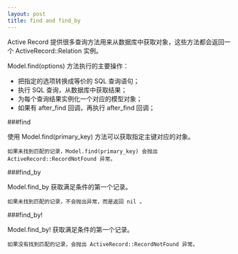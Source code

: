 ```yaml
---
layout: post
title: find and find_by
---
```



  Active Record 提供很多查询方法用来从数据库中获取对象，这些方法都会返回一个 ActiveRecord::Relation 实例。

  <!--break-->

  Model.find(options) 方法执行的主要操作：

* 把指定的选项转换成等价的 SQL 查询语句；
* 执行 SQL 查询，从数据库中获取结果；
* 为每个查询结果实例化一个对应的模型对象；
* 如果有 after_find 回调，再执行 after_find 回调；

###find

使用 Model.find(primary_key) 方法可以获取指定主键对应的对象。

	如果未找到匹配的记录，Model.find(primary_key) 会抛出 ActiveRecord::RecordNotFound 异常。

###find_by

Model.find_by 获取满足条件的第一个记录。

	如果未找到匹配的记录，不会抛出异常，而是返回 nil 。

###find_by!

Model.find_by! 获取满足条件的第一个记录。

	如果没有找到匹配的记录，会抛出 ActiveRecord::RecordNotFound 异常。
